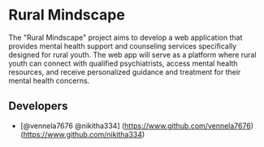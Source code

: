 
# Rural Mindscape

The "Rural Mindscape" project aims to develop a web application
that provides mental health support and counseling services specifically designed
for rural youth. The web app will serve as a platform where rural youth can
connect with qualified psychiatrists, access mental health resources, and receive
personalized guidance and treatment for their mental health concerns.


## Developers

- [@vennela7676 @nikitha334]
(https://www.github.com/vennela7676)
(https://www.github.com/nikitha334)

